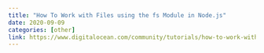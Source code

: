 ```yaml
---
title: "How To Work with Files using the fs Module in Node.js"
date: 2020-09-09
categories: [other]
link: https://www.digitalocean.com/community/tutorials/how-to-work-with-files-using-the-fs-module-in-node-js
---
```

